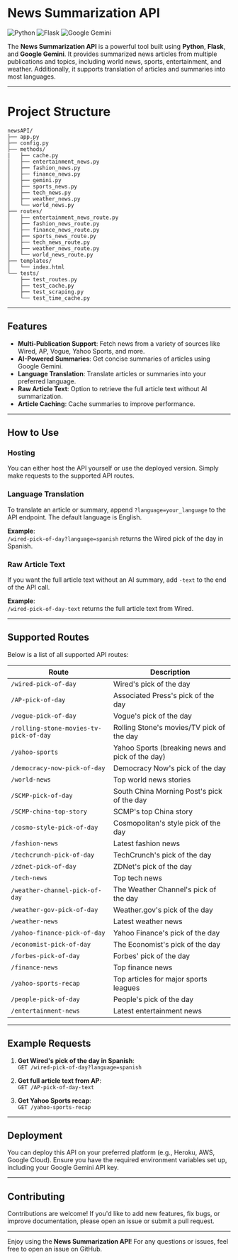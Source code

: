 # News Summarization API

![Python](https://img.shields.io/badge/Python-3.8%2B-blue)
![Flask](https://img.shields.io/badge/Flask-2.0%2B-green)
![Google Gemini](https://img.shields.io/badge/Google%20Gemini-API-orange)

The **News Summarization API** is a powerful tool built using **Python**, **Flask**, and **Google Gemini**. It provides summarized news articles from multiple publications and topics, including world news, sports, entertainment, and weather. Additionally, it supports translation of articles and summaries into most languages.

---

# Project Structure
```tree
newsAPI/
├── app.py
├── config.py
├── methods/
|   ├── cache.py
│   ├── entertainment_news.py
│   ├── fashion_news.py
│   ├── finance_news.py
│   ├── gemini.py
│   ├── sports_news.py
│   ├── tech_news.py
│   ├── weather_news.py
│   └── world_news.py
├── routes/
│   ├── entertainment_news_route.py
│   ├── fashion_news_route.py
│   ├── finance_news_route.py
│   ├── sports_news_route.py
│   ├── tech_news_route.py
│   ├── weather_news_route.py
│   └── world_news_route.py
├── templates/
│   └── index.html
└── tests/
    ├── test_routes.py
    ├── test_cache.py
    ├── test_scraping.py
    └── test_time_cache.py
```
---

## Features

- **Multi-Publication Support**: Fetch news from a variety of sources like Wired, AP, Vogue, Yahoo Sports, and more.
- **AI-Powered Summaries**: Get concise summaries of articles using Google Gemini.
- **Language Translation**: Translate articles or summaries into your preferred language.
- **Raw Article Text**: Option to retrieve the full article text without AI summarization.
- **Article Caching**: Cache summaries to improve performance.

---

## How to Use

### Hosting
You can either host the API yourself or use the deployed version. Simply make requests to the supported API routes.

### Language Translation
To translate an article or summary, append `?language=your_language` to the API endpoint. The default language is English.

**Example**:  
`/wired-pick-of-day?language=spanish` returns the Wired pick of the day in Spanish.

### Raw Article Text
If you want the full article text without an AI summary, add `-text` to the end of the API call.

**Example**:  
`/wired-pick-of-day-text` returns the full article text from Wired.

---

## Supported Routes

Below is a list of all supported API routes:

| Route                                      | Description                                      |
|--------------------------------------------|--------------------------------------------------|
| `/wired-pick-of-day`                       | Wired's pick of the day                          |
| `/AP-pick-of-day`                          | Associated Press's pick of the day               |
| `/vogue-pick-of-day`                       | Vogue's pick of the day                          |
| `/rolling-stone-movies-tv-pick-of-day`     | Rolling Stone's movies/TV pick of the day        |
| `/yahoo-sports`                            | Yahoo Sports (breaking news and pick of the day) |
| `/democracy-now-pick-of-day`               | Democracy Now's pick of the day                  |
| `/world-news`                              | Top world news stories                           |
| `/SCMP-pick-of-day`                        | South China Morning Post's pick of the day       |
| `/SCMP-china-top-story`                    | SCMP's top China story                           |
| `/cosmo-style-pick-of-day`                 | Cosmopolitan's style pick of the day             |
| `/fashion-news`                            | Latest fashion news                              |
| `/techcrunch-pick-of-day`                  | TechCrunch's pick of the day                     |
| `/zdnet-pick-of-day`                       | ZDNet's pick of the day                          |
| `/tech-news`                               | Top tech news                                    |
| `/weather-channel-pick-of-day`             | The Weather Channel's pick of the day            |
| `/weather-gov-pick-of-day`                 | Weather.gov's pick of the day                    |
| `/weather-news`                            | Latest weather news                              |
| `/yahoo-finance-pick-of-day`               | Yahoo Finance's pick of the day                  |
| `/economist-pick-of-day`                   | The Economist's pick of the day                  |
| `/forbes-pick-of-day`                      | Forbes' pick of the day                          |
| `/finance-news`                            | Top finance news                                 |
| `/yahoo-sports-recap`                      | Top articles for major sports leagues            |
| `/people-pick-of-day`                      | People's pick of the day                         |
| `/entertainment-news`                      | Latest entertainment news                        |

---

## Example Requests

1. **Get Wired's pick of the day in Spanish**:  
   `GET /wired-pick-of-day?language=spanish`

2. **Get full article text from AP**:  
   `GET /AP-pick-of-day-text`

3. **Get Yahoo Sports recap**:  
   `GET /yahoo-sports-recap`

---

## Deployment

You can deploy this API on your preferred platform (e.g., Heroku, AWS, Google Cloud). Ensure you have the required environment variables set up, including your Google Gemini API key.

---

## Contributing

Contributions are welcome! If you'd like to add new features, fix bugs, or improve documentation, please open an issue or submit a pull request.

---

Enjoy using the **News Summarization API**! For any questions or issues, feel free to open an issue on GitHub.
